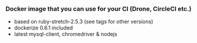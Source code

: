 ### Docker image that you can use for your CI (Drone, CircleCI etc.)

- based on ruby-stretch-2.5.3 (see tags for other versions)
- dockerize 0.6.1 included
- latest mysql-client, chromedriver & nodejs
